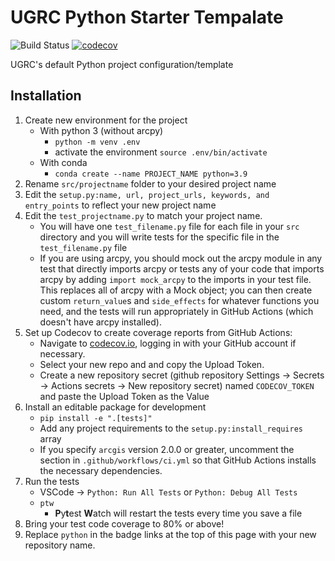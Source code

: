 # UGRC Python Starter Tempalate

![Build Status](https://github.com/agrc/python/workflows/Build%20and%20Test/badge.svg)
[![codecov](https://codecov.io/gh/agrc/python/branch/main/graph/badge.svg)](https://codecov.io/gh/agrc/python)

UGRC's default Python project configuration/template

## Installation

1. Create new environment for the project
   - With python 3 (without arcpy)
     - `python -m venv .env`
     - activate the environment `source .env/bin/activate`
   - With conda
     - `conda create --name PROJECT_NAME python=3.9`
1. Rename `src/projectname` folder to your desired project name
1. Edit the `setup.py:name, url, project_urls, keywords, and entry_points` to reflect your new project name
1. Edit the `test_projectname.py` to match your project name.
   - You will have one `test_filename.py` file for each file in your `src` directory and you will write tests for the specific file in the `test_filename.py` file
   - If you are using arcpy, you should mock out the arcpy module in any test that directly imports arcpy or tests any of your code that imports arcpy by adding `import mock_arcpy` to the imports in your test file. This replaces all of arcpy with a Mock object; you can then create custom `return_value`s and `side_effects` for whatever functions you need, and the tests will run appropriately in GitHub Actions (which doesn't have arcpy installed).
1. Set up Codecov to create coverage reports from GitHub Actions:
   - Navigate to [codecov.io](https://codecov.io/gh/agrc/python), logging in with your GitHub account if necessary.
   - Select your new repo and and copy the Upload Token.
   - Create a new repository secret (github repository Settings -> Secrets -> Actions secrets -> New repository secret) named `CODECOV_TOKEN` and paste the Upload Token as the Value
1. Install an editable package for development
   - `pip install -e ".[tests]"`
   - Add any project requirements to the `setup.py:install_requires` array
   - If you specify `arcgis` version 2.0.0 or greater, uncomment the section in `.github/workflows/ci.yml` so that GitHub Actions installs the necessary dependencies.
1. Run the tests
   - VSCode -> `Python: Run All Tests` or `Python: Debug All Tests`
   - `ptw`
     - **P**y**t**est **W**atch will restart the tests every time you save a file
1. Bring your test code coverage to 80% or above!
1. Replace `python` in the badge links at the top of this page with your new repository name.
